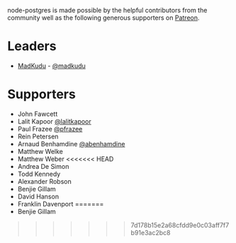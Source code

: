 node-postgres is made possible by the helpful contributors from the community well as the following generous supporters on [Patreon](https://www.patreon.com/node_postgres).

# Leaders
- [MadKudu](https://www.madkudu.com) - [@madkudu](https://twitter.com/madkudu)

# Supporters
- John Fawcett
- Lalit Kapoor [@lalitkapoor](https://twitter.com/lalitkapoor)
- Paul Frazee [@pfrazee](https://twitter.com/pfrazee)
- Rein Petersen
- Arnaud Benhamdine [@abenhamdine](https://twitter.com/abenhamdine)
- Matthew Welke
- Matthew Weber
<<<<<<< HEAD
- Andrea De Simon
- Todd Kennedy
- Alexander Robson
- Benjie Gillam
- David Hanson
- Franklin Davenport
=======
- Benjie Gillam
>>>>>>> 7d178b15e2a68cfdd9e0c03aff7f7b91e3ac2bc8
